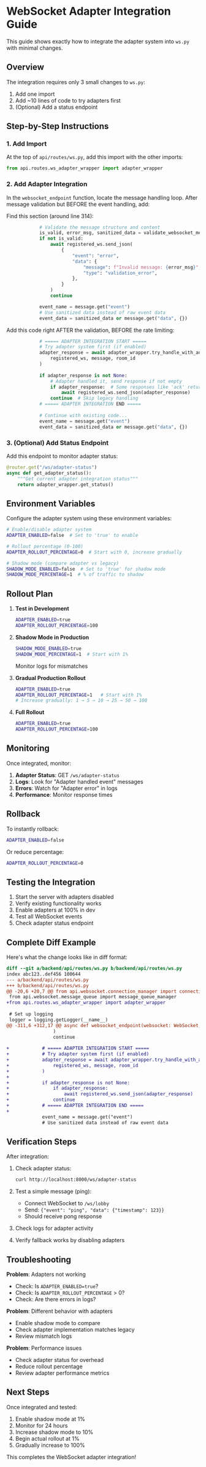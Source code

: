 # WebSocket Adapter Integration Guide

This guide shows exactly how to integrate the adapter system into `ws.py` with minimal changes.

## Overview

The integration requires only 3 small changes to `ws.py`:
1. Add one import
2. Add ~10 lines of code to try adapters first
3. (Optional) Add a status endpoint

## Step-by-Step Instructions

### 1. Add Import

At the top of `api/routes/ws.py`, add this import with the other imports:

```python
from api.routes.ws_adapter_wrapper import adapter_wrapper
```

### 2. Add Adapter Integration

In the `websocket_endpoint` function, locate the message handling loop. After message validation but BEFORE the event handling, add:

Find this section (around line 314):
```python
            # Validate the message structure and content
            is_valid, error_msg, sanitized_data = validate_websocket_message(message)
            if not is_valid:
                await registered_ws.send_json(
                    {
                        "event": "error",
                        "data": {
                            "message": f"Invalid message: {error_msg}",
                            "type": "validation_error",
                        },
                    }
                )
                continue

            event_name = message.get("event")
            # Use sanitized data instead of raw event data
            event_data = sanitized_data or message.get("data", {})
```

Add this code right AFTER the validation, BEFORE the rate limiting:

```python
            # ===== ADAPTER INTEGRATION START =====
            # Try adapter system first (if enabled)
            adapter_response = await adapter_wrapper.try_handle_with_adapter(
                registered_ws, message, room_id
            )
            
            if adapter_response is not None:
                # Adapter handled it, send response if not empty
                if adapter_response:  # Some responses like 'ack' return empty
                    await registered_ws.send_json(adapter_response)
                continue  # Skip legacy handling
            # ===== ADAPTER INTEGRATION END =====
            
            # Continue with existing code...
            event_name = message.get("event")
            event_data = sanitized_data or message.get("data", {})
```

### 3. (Optional) Add Status Endpoint

Add this endpoint to monitor adapter status:

```python
@router.get("/ws/adapter-status")
async def get_adapter_status():
    """Get current adapter integration status"""
    return adapter_wrapper.get_status()
```

## Environment Variables

Configure the adapter system using these environment variables:

```bash
# Enable/disable adapter system
ADAPTER_ENABLED=false  # Set to 'true' to enable

# Rollout percentage (0-100)
ADAPTER_ROLLOUT_PERCENTAGE=0  # Start with 0, increase gradually

# Shadow mode (compare adapter vs legacy)
SHADOW_MODE_ENABLED=false  # Set to 'true' for shadow mode
SHADOW_MODE_PERCENTAGE=1  # % of traffic to shadow
```

## Rollout Plan

1. **Test in Development**
   ```bash
   ADAPTER_ENABLED=true
   ADAPTER_ROLLOUT_PERCENTAGE=100
   ```

2. **Shadow Mode in Production**
   ```bash
   SHADOW_MODE_ENABLED=true
   SHADOW_MODE_PERCENTAGE=1  # Start with 1%
   ```
   Monitor logs for mismatches

3. **Gradual Production Rollout**
   ```bash
   ADAPTER_ENABLED=true
   ADAPTER_ROLLOUT_PERCENTAGE=1   # Start with 1%
   # Increase gradually: 1 → 5 → 10 → 25 → 50 → 100
   ```

4. **Full Rollout**
   ```bash
   ADAPTER_ENABLED=true
   ADAPTER_ROLLOUT_PERCENTAGE=100
   ```

## Monitoring

Once integrated, monitor:

1. **Adapter Status**: GET `/ws/adapter-status`
2. **Logs**: Look for "Adapter handled event" messages
3. **Errors**: Watch for "Adapter error" in logs
4. **Performance**: Monitor response times

## Rollback

To instantly rollback:

```bash
ADAPTER_ENABLED=false
```

Or reduce percentage:
```bash
ADAPTER_ROLLOUT_PERCENTAGE=0
```

## Testing the Integration

1. Start the server with adapters disabled
2. Verify existing functionality works
3. Enable adapters at 100% in dev
4. Test all WebSocket events
5. Check adapter status endpoint

## Complete Diff Example

Here's what the change looks like in diff format:

```diff
diff --git a/backend/api/routes/ws.py b/backend/api/routes/ws.py
index abc123..def456 100644
--- a/backend/api/routes/ws.py
+++ b/backend/api/routes/ws.py
@@ -20,6 +20,7 @@ from api.websocket.connection_manager import connection_manager
 from api.websocket.message_queue import message_queue_manager
+from api.routes.ws_adapter_wrapper import adapter_wrapper
 
 # Set up logging
 logger = logging.getLogger(__name__)
@@ -311,6 +312,17 @@ async def websocket_endpoint(websocket: WebSocket, room_id: str):
                 )
                 continue
 
+            # ===== ADAPTER INTEGRATION START =====
+            # Try adapter system first (if enabled)
+            adapter_response = await adapter_wrapper.try_handle_with_adapter(
+                registered_ws, message, room_id
+            )
+            
+            if adapter_response is not None:
+                if adapter_response:
+                    await registered_ws.send_json(adapter_response)
+                continue
+            # ===== ADAPTER INTEGRATION END =====
+
             event_name = message.get("event")
             # Use sanitized data instead of raw event data
```

## Verification Steps

After integration:

1. Check adapter status:
   ```bash
   curl http://localhost:8000/ws/adapter-status
   ```

2. Test a simple message (ping):
   - Connect WebSocket to `/ws/lobby`
   - Send: `{"event": "ping", "data": {"timestamp": 123}}`
   - Should receive pong response

3. Check logs for adapter activity

4. Verify fallback works by disabling adapters

## Troubleshooting

**Problem**: Adapters not working
- Check: Is `ADAPTER_ENABLED=true`?
- Check: Is `ADAPTER_ROLLOUT_PERCENTAGE` > 0?
- Check: Are there errors in logs?

**Problem**: Different behavior with adapters
- Enable shadow mode to compare
- Check adapter implementation matches legacy
- Review mismatch logs

**Problem**: Performance issues
- Check adapter status for overhead
- Reduce rollout percentage
- Review adapter performance metrics

## Next Steps

Once integrated and tested:

1. Enable shadow mode at 1%
2. Monitor for 24 hours
3. Increase shadow mode to 10%
4. Begin actual rollout at 1%
5. Gradually increase to 100%

This completes the WebSocket adapter integration!